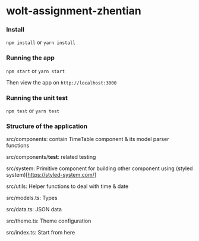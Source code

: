 # wolt-assignment-zhentian

### Install

`npm install` or `yarn install`

### Running the app

`npm start` or `yarn start`

Then view the app on `http://localhost:3000`

### Running the unit test

`npm test` or `yarn test`

### Structure of the application

src/components: contain TimeTable component & its model parser functions

src/components/**test**: related testing

src/system: Primitive component for building other component using (styled system)[https://styled-system.com/]

src/utils: Helper functions to deal with time & date

src/models.ts: Types

src/data.ts: JSON data

src/theme.ts: Theme configuration

src/index.ts: Start from here
